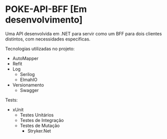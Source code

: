 # POKE-API-BFF [Em desenvolvimento]
Uma API desenvolvida em .NET para servir como um BFF para dois clientes distintos, com necessidades especificas.

Tecnologias utilizadas no projeto:

- AutoMapper
- Refit
- Log
  - Serilog
  - ElmahIO
- Versionamento
  - Swagger

Tests:
  - xUnit
    - Testes Unitários 
    - Testes de Integração
    - Testes de Mutação
      - Stryker.Net
  
  
